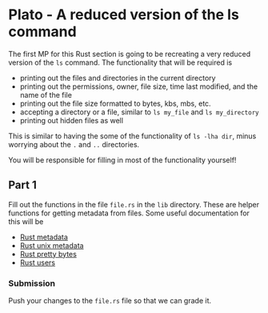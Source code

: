 # Plato - A reduced version of the ls command

The first MP for this Rust section is going to be recreating a very reduced version of the `ls`
command. The functionality that will be required is 
- printing out the files and directories in the current directory
- printing out the permissions, owner, file size, time last modified, and the name of the file
- printing out the file size formatted to bytes, kbs, mbs, etc.
- accepting a directory or a file, similar to `ls my_file` and `ls my_directory` 
- printing out hidden files as well

This is similar to having the some of the functionality of `ls -lha dir`, minus worrying about the `.` and
`..` directories. 

You will be responsible for filling in most of the functionality yourself! 


## Part 1
Fill out the functions in the file `file.rs` in the `lib` directory. These are
helper functions for getting metadata from files. Some useful documentation for
this will be 
- [Rust metadata](https://doc.rust-lang.org/std/fs/struct.Metadata.html)
- [Rust unix metadata](https://doc.rust-lang.org/beta/std/os/unix/fs/trait.MetadataExt.html)
- [Rust pretty bytes](https://github.com/banyan/rust-pretty-bytes)
- [Rust users](https://docs.rs/users/0.9.1/users/struct.User.html)


### Submission
Push your changes to the `file.rs` file so that we can grade it. 
